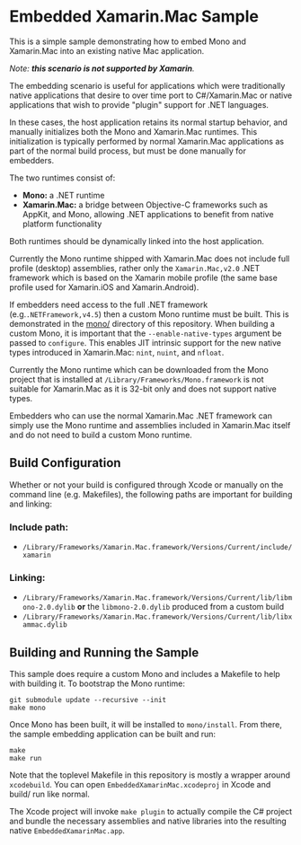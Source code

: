 # Embedded Xamarin.Mac Sample

This is a simple sample demonstrating how to embed Mono and Xamarin.Mac into
an existing native Mac application.

_Note: **this scenario is not supported by Xamarin**._

The embedding scenario is useful for applications which were traditionally
native applications that desire to over time port to C#/Xamarin.Mac or
native applications that wish to provide "plugin" support for .NET languages.

In these cases, the host application retains its normal startup behavior,
and manually initializes both the Mono and Xamarin.Mac runtimes. This
initialization is typically performed by normal Xamarin.Mac applications as
part of the normal build process, but must be done manually for embedders.

The two runtimes consist of:

* **Mono:** a .NET runtime
* **Xamarin.Mac:** a bridge between Objective-C frameworks such as AppKit,
  and Mono, allowing .NET applications to benefit from native platform
  functionality

Both runtimes should be dynamically linked into the host application.

Currently the Mono runtime shipped with Xamarin.Mac does not include full
profile (desktop) assemblies, rather only the `Xamarin.Mac,v2.0` .NET
framework which is based on the Xamarin mobile profile (the same base profile
used for Xamarin.iOS and Xamarin.Android).

If embedders need access to the full .NET framework (e.g.`.NETFramework,v4.5`)
then a custom Mono runtime must be built. This is demonstrated in the
[mono/](mono) directory of this repository. When building a custom Mono,
it is important that the `--enable-native-types` argument be passed to
`configure`. This enables JIT intrinsic support for the new native types
introduced in Xamarin.Mac: `nint`, `nuint`, and `nfloat`.

Currently the Mono runtime which can be downloaded from the Mono project
that is installed at `/Library/Frameworks/Mono.framework` is not suitable
for Xamarin.Mac as it is 32-bit only and does not support native types.

Embedders who can use the normal Xamarin.Mac .NET framework can simply use
the Mono runtime and assemblies included in Xamarin.Mac itself and do not
need to build a custom Mono runtime.

## Build Configuration

Whether or not your build is configured through Xcode or manually on the
command line (e.g. Makefiles), the following paths are important for building
and linking:

### Include path:

* `/Library/Frameworks/Xamarin.Mac.framework/Versions/Current/include/xamarin`

### Linking:

* `/Library/Frameworks/Xamarin.Mac.framework/Versions/Current/lib/libmono-2.0.dylib` **or** the `libmono-2.0.dylib` produced from a custom build
* `/Library/Frameworks/Xamarin.Mac.framework/Versions/Current/lib/libxammac.dylib`

## Building and Running the Sample

This sample does require a custom Mono and includes a Makefile to help
with building it. To bootstrap the Mono runtime:

	git submodule update --recursive --init
	make mono

Once Mono has been built, it will be installed to `mono/install`. From there,
the sample embedding application can be built and run:

	make
	make run

Note that the toplevel Makefile in this repository is mostly a wrapper around
`xcodebuild`. You can open `EmbeddedXamarinMac.xcodeproj` in Xcode and build/
run like normal.

The Xcode project will invoke `make plugin` to actually compile the C#
project and bundle the necessary assemblies and native libraries into the
resulting native `EmbeddedXamarinMac.app`.
